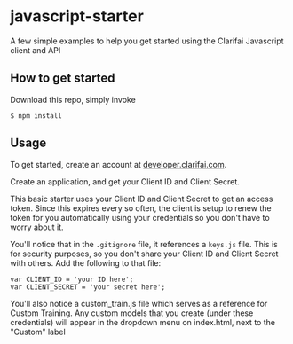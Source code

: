 # javascript-starter
A few simple examples to help you get started using the Clarifai Javascript client and API

## How to get started
Download this repo, simply invoke  
```script
$ npm install
```

## Usage

To get started, create an account at [developer.clarifai.com](http://developer.clarifai.com).

Create an application, and get your Client ID and Client Secret.

This basic starter uses your Client ID and Client Secret to get an access token.
Since this expires every so often, the client is setup to renew the token for
you automatically using your credentials so you don't have to worry about it.

You'll notice that in the `.gitignore` file, it references a `keys.js` file. 
This is for security purposes, so you don't share your Client ID and Client
Secret with others.  Add the following to that file:

```
var CLIENT_ID = 'your ID here';
var CLIENT_SECRET = 'your secret here';
```

You'll also notice a custom_train.js file which serves as a reference for Custom Training. Any custom models that you create (under these credentials) will appear in the dropdown menu on index.html, next to the "Custom" label
